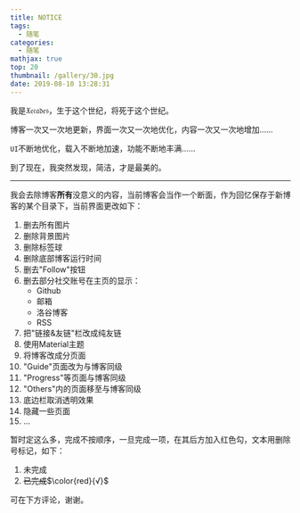 ```yaml
---
title: NOTICE
tags:
  - 随笔
categories:
  - 随笔
mathjax: true
top: 20
thumbnail: /gallery/30.jpg
date: 2019-08-10 13:28:31
---
```


我是$\mathfrak{Xecades}$，生于这个世纪，将死于这个世纪。

博客一次又一次地更新，界面一次又一次地优化，内容一次又一次地增加……

$\mathtt{UI}$不断地优化，载入不断地加速，功能不断地丰满……

到了现在，我突然发现，简洁，才是最美的。

<!-- more -->
---

我会去除博客**所有**没意义的内容，当前博客会当作一个断面，作为回忆保存于新博客的某个目录下，当前界面更改如下：

1. 删去所有图片
2. 删除背景图片
3. 删除标签球
4. 删除底部博客运行时间
5. 删去"Follow"按钮
6. 删去部分社交账号在主页的显示：
   - Github
   - 邮箱
   - 洛谷博客
   - RSS
7. 把"链接&友链"栏改成纯友链
8. 使用Material主题
9. 将博客改成分页面
10. "Guide"页面改为与博客同级
11. "Progress"等页面与博客同级
12. "Others"内的页面移至与博客同级
13. 底边栏取消透明效果
14. 隐藏一些页面
15. $\dots$

暂时定这么多，完成不按顺序，一旦完成一项，在其后方加入红色勾，文本用删除号标记，如下：

1. 未完成
2. ~~已完成~~$\color{red}{√}$

可在下方评论，谢谢。